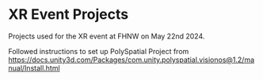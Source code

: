 # XR Event Projects

Projects used for the XR event at FHNW on May 22nd 2024.

Followed instructions to set up PolySpatial Project from https://docs.unity3d.com/Packages/com.unity.polyspatial.visionos@1.2/manual/Install.html
